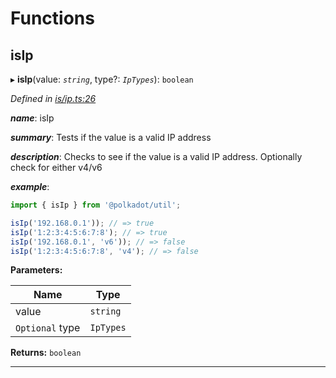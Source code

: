 

# Functions

<a id="isip"></a>

##  isIp

▸ **isIp**(value: *`string`*, type?: *`IpTypes`*): `boolean`

*Defined in [is/ip.ts:26](https://github.com/polkadot-js/common/blob/a396d17/packages/util/src/is/ip.ts#L26)*

*__name__*: isIp

*__summary__*: Tests if the value is a valid IP address

*__description__*: Checks to see if the value is a valid IP address. Optionally check for either v4/v6

*__example__*:   

```javascript
import { isIp } from '@polkadot/util';

isIp('192.168.0.1')); // => true
isIp('1:2:3:4:5:6:7:8'); // => true
isIp('192.168.0.1', 'v6')); // => false
isIp('1:2:3:4:5:6:7:8', 'v4'); // => false
```

**Parameters:**

| Name | Type |
| ------ | ------ |
| value | `string` |
| `Optional` type | `IpTypes` |

**Returns:** `boolean`

___

